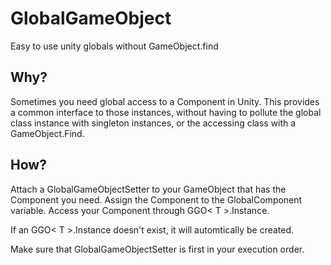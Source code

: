 # GlobalGameObject

Easy to use unity globals without GameObject.find

## Why?
Sometimes you need global access to a Component in Unity. This provides a common interface to those instances, without having to pollute the global class instance with singleton instances, or the accessing class with a GameObject.Find.

## How?
Attach a GlobalGameObjectSetter to your GameObject that has the Component you need. Assign the Component to the GlobalComponent variable. Access your Component through GGO< T >.Instance. 

If an GGO< T >.Instance doesn't exist, it will automtically be created.

Make sure that GlobalGameObjectSetter is first in your execution order.

